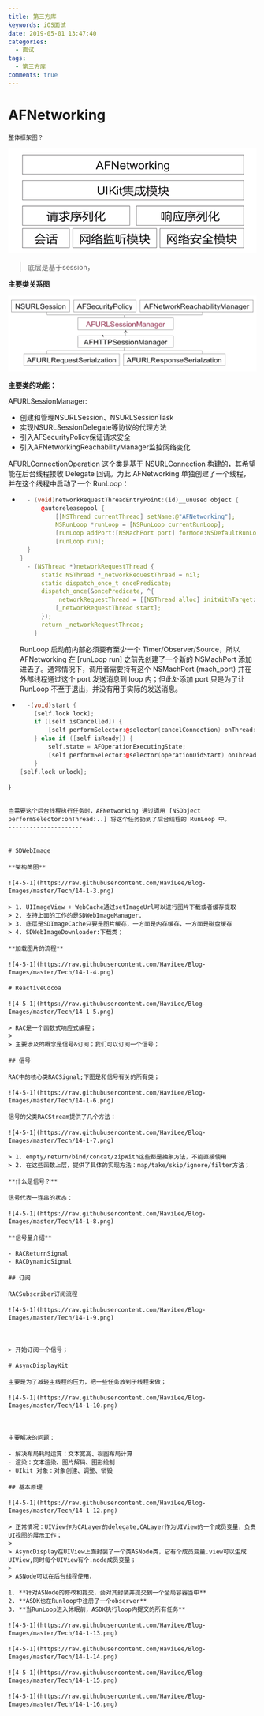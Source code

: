 ```yaml
---
title: 第三方库
keywords: iOS面试
date: 2019-05-01 13:47:40
categories: 
  - 面试
tags:
  - 第三方库
comments: true
---
```


# AFNetworking

`整体框架图？`

![4-5-1](https://raw.githubusercontent.com/HaviLee/Blog-Images/master/Tech/14-1-1.png)

> 底层是基于session，

**主要类关系图**

![4-5-1](https://raw.githubusercontent.com/HaviLee/Blog-Images/master/Tech/14-1-2.png)

**主要类的功能：**

AFURLSessionManager:

- 创建和管理NSURLSession、NSURLSessionTask
- 实现NSURLSessionDelegate等协议的代理方法
- 引入AFSecurityPolicy保证请求安全
- 引入AFNetworkingReachabilityManager监控网络变化



AFURLConnectionOperation 这个类是基于 NSURLConnection 构建的，其希望能在后台线程接收 Delegate 回调。为此 AFNetworking 单独创建了一个线程，并在这个线程中启动了一个 RunLoop：

+ ```c++
    - (void)networkRequestThreadEntryPoint:(id)__unused object {
        @autoreleasepool {
            [[NSThread currentThread] setName:@"AFNetworking"];
            NSRunLoop *runLoop = [NSRunLoop currentRunLoop];
            [runLoop addPort:[NSMachPort port] forMode:NSDefaultRunLoopMode];
            [runLoop run];
    }
  }
    - (NSThread *)networkRequestThread {
        static NSThread *_networkRequestThread = nil;
        static dispatch_once_t oncePredicate;
        dispatch_once(&oncePredicate, ^{
            _networkRequestThread = [[NSThread alloc] initWithTarget:self selector:@selector(networkRequestThreadEntryPoint:) object:nil];
            [_networkRequestThread start];
        });
        return _networkRequestThread;
      }
    ```
    
    RunLoop 启动前内部必须要有至少一个 Timer/Observer/Source，所以 AFNetworking 在 [runLoop run] 之前先创建了一个新的 NSMachPort 添加进去了。通常情况下，调用者需要持有这个 NSMachPort (mach_port) 并在外部线程通过这个 port 发送消息到 loop 内；但此处添加 port 只是为了让 RunLoop 不至于退出，并没有用于实际的发送消息。

- ```c++
    -(void)start {
      [self.lock lock];
      if ([self isCancelled]) {
          [self performSelector:@selector(cancelConnection) onThread:[[self class] networkRequestThread] withObject:nil waitUntilDone:NO modes:[self.runLoopModes allObjects]];
      } else if ([self isReady]) {
          self.state = AFOperationExecutingState;
          [self performSelector:@selector(operationDidStart) onThread:[[self class] networkRequestThread] withObject:nil waitUntilDone:NO modes:[self.runLoopModes allObjects]];
      }
  [self.lock unlock];
}
```

当需要这个后台线程执行任务时，AFNetworking 通过调用 [NSObject performSelector:onThread:..] 将这个任务扔到了后台线程的 RunLoop 中。
---------------------


# SDWebImage

**架构简图**

![4-5-1](https://raw.githubusercontent.com/HaviLee/Blog-Images/master/Tech/14-1-3.png)

> 1. UIImageView + WebCache通过setImageUrl可以进行图片下载或者缓存提取
> 2. 支持上面的工作的是SDWebImageManager.
> 3. 底层是SDImageCache只要是图片缓存，一方面是内存缓存，一方面是磁盘缓存
> 4. SDWebImageDownloader:下载类；

**加载图片的流程**

![4-5-1](https://raw.githubusercontent.com/HaviLee/Blog-Images/master/Tech/14-1-4.png)

# ReactiveCocoa

![4-5-1](https://raw.githubusercontent.com/HaviLee/Blog-Images/master/Tech/14-1-5.png)

> RAC是一个函数式响应式编程；
>
> 主要涉及的概念是信号&订阅；我们可以订阅一个信号；

## 信号

RAC中的核心类RACSignal;下图是和信号有关的所有类；

![4-5-1](https://raw.githubusercontent.com/HaviLee/Blog-Images/master/Tech/14-1-6.png)

信号的父类RACStream提供了几个方法：

![4-5-1](https://raw.githubusercontent.com/HaviLee/Blog-Images/master/Tech/14-1-7.png)

> 1. empty/return/bind/concat/zipWith这些都是抽象方法，不能直接使用
> 2. 在这些函数上层，提供了具体的实现方法：map/take/skip/ignore/filter方法；

**什么是信号？**

信号代表一连串的状态：

![4-5-1](https://raw.githubusercontent.com/HaviLee/Blog-Images/master/Tech/14-1-8.png)

**信号量介绍**

- RACReturnSignal
- RACDynamicSignal

## 订阅

RACSubscriber订阅流程

![4-5-1](https://raw.githubusercontent.com/HaviLee/Blog-Images/master/Tech/14-1-9.png)



> 开始订阅一个信号；

# AsyncDisplayKit

主要是为了减轻主线程的压力，把一些任务放到子线程来做；

![4-5-1](https://raw.githubusercontent.com/HaviLee/Blog-Images/master/Tech/14-1-10.png)



主要解决的问题：

- 解决布局耗时运算：文本宽高、视图布局计算
- 渲染：文本渲染、图片解码、图形绘制
- UIkit 对象：对象创建、调整、销毁

## 基本原理

![4-5-1](https://raw.githubusercontent.com/HaviLee/Blog-Images/master/Tech/14-1-12.png)

> 正常情况：UIView作为CALayer的delegate,CALayer作为UIView的一个成员变量，负责UI视图的展示工作；
>
> AsyncDisplay在UIView上面封装了一个类ASNode类，它有个成员变量.view可以生成UIView,同时每个UIView有个.node成员变量；
>
> ASNode可以在后台线程使用，

1. **针对ASNode的修改和提交，会对其封装并提交到一个全局容器当中**
2. **ASDK也在Runloop中注册了一个observer**
3. **当RunLoop进入休眠前，ASDK执行loop内提交的所有任务**

![4-5-1](https://raw.githubusercontent.com/HaviLee/Blog-Images/master/Tech/14-1-13.png)

![4-5-1](https://raw.githubusercontent.com/HaviLee/Blog-Images/master/Tech/14-1-14.png)

![4-5-1](https://raw.githubusercontent.com/HaviLee/Blog-Images/master/Tech/14-1-15.png)

![4-5-1](https://raw.githubusercontent.com/HaviLee/Blog-Images/master/Tech/14-1-16.png)

